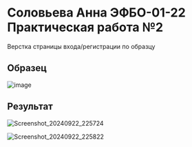 # Соловьева Анна ЭФБО-01-22 Практическая работа №2

Верстка страницы входа/регистрации по образцу

## Образец

![image](https://github.com/user-attachments/assets/b901f14c-dc13-4063-89d3-a41e8072ce4e)

## Результат

![Screenshot_20240922_225724](https://github.com/user-attachments/assets/cf423e2b-5006-4963-adfe-3c0ab36c2cab)

![Screenshot_20240922_225822](https://github.com/user-attachments/assets/90dc8327-1664-48b6-8572-68b1dacd7a98)
